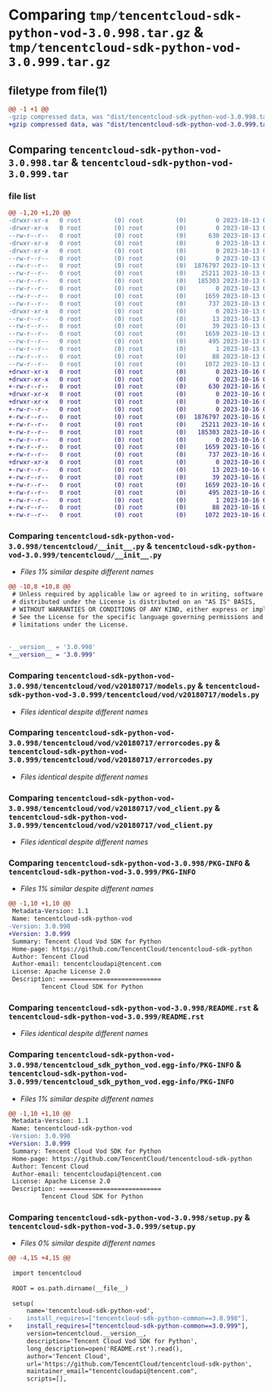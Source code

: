 # Comparing `tmp/tencentcloud-sdk-python-vod-3.0.998.tar.gz` & `tmp/tencentcloud-sdk-python-vod-3.0.999.tar.gz`

## filetype from file(1)

```diff
@@ -1 +1 @@
-gzip compressed data, was "dist/tencentcloud-sdk-python-vod-3.0.998.tar", last modified: Fri Oct 13 00:40:29 2023, max compression
+gzip compressed data, was "dist/tencentcloud-sdk-python-vod-3.0.999.tar", last modified: Mon Oct 16 00:39:25 2023, max compression
```

## Comparing `tencentcloud-sdk-python-vod-3.0.998.tar` & `tencentcloud-sdk-python-vod-3.0.999.tar`

### file list

```diff
@@ -1,20 +1,20 @@
-drwxr-xr-x   0 root         (0) root         (0)        0 2023-10-13 00:40:29.000000 tencentcloud-sdk-python-vod-3.0.998/
-drwxr-xr-x   0 root         (0) root         (0)        0 2023-10-13 00:40:29.000000 tencentcloud-sdk-python-vod-3.0.998/tencentcloud/
--rw-r--r--   0 root         (0) root         (0)      630 2023-10-13 00:40:28.000000 tencentcloud-sdk-python-vod-3.0.998/tencentcloud/__init__.py
-drwxr-xr-x   0 root         (0) root         (0)        0 2023-10-13 00:40:29.000000 tencentcloud-sdk-python-vod-3.0.998/tencentcloud/vod/
-drwxr-xr-x   0 root         (0) root         (0)        0 2023-10-13 00:40:29.000000 tencentcloud-sdk-python-vod-3.0.998/tencentcloud/vod/v20180717/
--rw-r--r--   0 root         (0) root         (0)        0 2023-10-13 00:40:28.000000 tencentcloud-sdk-python-vod-3.0.998/tencentcloud/vod/v20180717/__init__.py
--rw-r--r--   0 root         (0) root         (0)  1876797 2023-10-13 00:40:28.000000 tencentcloud-sdk-python-vod-3.0.998/tencentcloud/vod/v20180717/models.py
--rw-r--r--   0 root         (0) root         (0)    25211 2023-10-13 00:40:28.000000 tencentcloud-sdk-python-vod-3.0.998/tencentcloud/vod/v20180717/errorcodes.py
--rw-r--r--   0 root         (0) root         (0)   185303 2023-10-13 00:40:28.000000 tencentcloud-sdk-python-vod-3.0.998/tencentcloud/vod/v20180717/vod_client.py
--rw-r--r--   0 root         (0) root         (0)        0 2023-10-13 00:40:28.000000 tencentcloud-sdk-python-vod-3.0.998/tencentcloud/vod/__init__.py
--rw-r--r--   0 root         (0) root         (0)     1659 2023-10-13 00:40:29.000000 tencentcloud-sdk-python-vod-3.0.998/PKG-INFO
--rw-r--r--   0 root         (0) root         (0)      737 2023-10-13 00:40:28.000000 tencentcloud-sdk-python-vod-3.0.998/README.rst
-drwxr-xr-x   0 root         (0) root         (0)        0 2023-10-13 00:40:29.000000 tencentcloud-sdk-python-vod-3.0.998/tencentcloud_sdk_python_vod.egg-info/
--rw-r--r--   0 root         (0) root         (0)       13 2023-10-13 00:40:29.000000 tencentcloud-sdk-python-vod-3.0.998/tencentcloud_sdk_python_vod.egg-info/top_level.txt
--rw-r--r--   0 root         (0) root         (0)       39 2023-10-13 00:40:29.000000 tencentcloud-sdk-python-vod-3.0.998/tencentcloud_sdk_python_vod.egg-info/requires.txt
--rw-r--r--   0 root         (0) root         (0)     1659 2023-10-13 00:40:29.000000 tencentcloud-sdk-python-vod-3.0.998/tencentcloud_sdk_python_vod.egg-info/PKG-INFO
--rw-r--r--   0 root         (0) root         (0)      495 2023-10-13 00:40:29.000000 tencentcloud-sdk-python-vod-3.0.998/tencentcloud_sdk_python_vod.egg-info/SOURCES.txt
--rw-r--r--   0 root         (0) root         (0)        1 2023-10-13 00:40:29.000000 tencentcloud-sdk-python-vod-3.0.998/tencentcloud_sdk_python_vod.egg-info/dependency_links.txt
--rw-r--r--   0 root         (0) root         (0)       88 2023-10-13 00:40:29.000000 tencentcloud-sdk-python-vod-3.0.998/setup.cfg
--rw-r--r--   0 root         (0) root         (0)     1072 2023-10-13 00:40:28.000000 tencentcloud-sdk-python-vod-3.0.998/setup.py
+drwxr-xr-x   0 root         (0) root         (0)        0 2023-10-16 00:39:25.000000 tencentcloud-sdk-python-vod-3.0.999/
+drwxr-xr-x   0 root         (0) root         (0)        0 2023-10-16 00:39:25.000000 tencentcloud-sdk-python-vod-3.0.999/tencentcloud/
+-rw-r--r--   0 root         (0) root         (0)      630 2023-10-16 00:39:24.000000 tencentcloud-sdk-python-vod-3.0.999/tencentcloud/__init__.py
+drwxr-xr-x   0 root         (0) root         (0)        0 2023-10-16 00:39:25.000000 tencentcloud-sdk-python-vod-3.0.999/tencentcloud/vod/
+drwxr-xr-x   0 root         (0) root         (0)        0 2023-10-16 00:39:25.000000 tencentcloud-sdk-python-vod-3.0.999/tencentcloud/vod/v20180717/
+-rw-r--r--   0 root         (0) root         (0)        0 2023-10-16 00:39:24.000000 tencentcloud-sdk-python-vod-3.0.999/tencentcloud/vod/v20180717/__init__.py
+-rw-r--r--   0 root         (0) root         (0)  1876797 2023-10-16 00:39:24.000000 tencentcloud-sdk-python-vod-3.0.999/tencentcloud/vod/v20180717/models.py
+-rw-r--r--   0 root         (0) root         (0)    25211 2023-10-16 00:39:24.000000 tencentcloud-sdk-python-vod-3.0.999/tencentcloud/vod/v20180717/errorcodes.py
+-rw-r--r--   0 root         (0) root         (0)   185303 2023-10-16 00:39:24.000000 tencentcloud-sdk-python-vod-3.0.999/tencentcloud/vod/v20180717/vod_client.py
+-rw-r--r--   0 root         (0) root         (0)        0 2023-10-16 00:39:24.000000 tencentcloud-sdk-python-vod-3.0.999/tencentcloud/vod/__init__.py
+-rw-r--r--   0 root         (0) root         (0)     1659 2023-10-16 00:39:25.000000 tencentcloud-sdk-python-vod-3.0.999/PKG-INFO
+-rw-r--r--   0 root         (0) root         (0)      737 2023-10-16 00:39:24.000000 tencentcloud-sdk-python-vod-3.0.999/README.rst
+drwxr-xr-x   0 root         (0) root         (0)        0 2023-10-16 00:39:25.000000 tencentcloud-sdk-python-vod-3.0.999/tencentcloud_sdk_python_vod.egg-info/
+-rw-r--r--   0 root         (0) root         (0)       13 2023-10-16 00:39:25.000000 tencentcloud-sdk-python-vod-3.0.999/tencentcloud_sdk_python_vod.egg-info/top_level.txt
+-rw-r--r--   0 root         (0) root         (0)       39 2023-10-16 00:39:25.000000 tencentcloud-sdk-python-vod-3.0.999/tencentcloud_sdk_python_vod.egg-info/requires.txt
+-rw-r--r--   0 root         (0) root         (0)     1659 2023-10-16 00:39:25.000000 tencentcloud-sdk-python-vod-3.0.999/tencentcloud_sdk_python_vod.egg-info/PKG-INFO
+-rw-r--r--   0 root         (0) root         (0)      495 2023-10-16 00:39:25.000000 tencentcloud-sdk-python-vod-3.0.999/tencentcloud_sdk_python_vod.egg-info/SOURCES.txt
+-rw-r--r--   0 root         (0) root         (0)        1 2023-10-16 00:39:25.000000 tencentcloud-sdk-python-vod-3.0.999/tencentcloud_sdk_python_vod.egg-info/dependency_links.txt
+-rw-r--r--   0 root         (0) root         (0)       88 2023-10-16 00:39:25.000000 tencentcloud-sdk-python-vod-3.0.999/setup.cfg
+-rw-r--r--   0 root         (0) root         (0)     1072 2023-10-16 00:39:24.000000 tencentcloud-sdk-python-vod-3.0.999/setup.py
```

### Comparing `tencentcloud-sdk-python-vod-3.0.998/tencentcloud/__init__.py` & `tencentcloud-sdk-python-vod-3.0.999/tencentcloud/__init__.py`

 * *Files 1% similar despite different names*

```diff
@@ -10,8 +10,8 @@
 # Unless required by applicable law or agreed to in writing, software
 # distributed under the License is distributed on an "AS IS" BASIS,
 # WITHOUT WARRANTIES OR CONDITIONS OF ANY KIND, either express or implied.
 # See the License for the specific language governing permissions and
 # limitations under the License.
 
 
-__version__ = '3.0.998'
+__version__ = '3.0.999'
```

### Comparing `tencentcloud-sdk-python-vod-3.0.998/tencentcloud/vod/v20180717/models.py` & `tencentcloud-sdk-python-vod-3.0.999/tencentcloud/vod/v20180717/models.py`

 * *Files identical despite different names*

### Comparing `tencentcloud-sdk-python-vod-3.0.998/tencentcloud/vod/v20180717/errorcodes.py` & `tencentcloud-sdk-python-vod-3.0.999/tencentcloud/vod/v20180717/errorcodes.py`

 * *Files identical despite different names*

### Comparing `tencentcloud-sdk-python-vod-3.0.998/tencentcloud/vod/v20180717/vod_client.py` & `tencentcloud-sdk-python-vod-3.0.999/tencentcloud/vod/v20180717/vod_client.py`

 * *Files identical despite different names*

### Comparing `tencentcloud-sdk-python-vod-3.0.998/PKG-INFO` & `tencentcloud-sdk-python-vod-3.0.999/PKG-INFO`

 * *Files 1% similar despite different names*

```diff
@@ -1,10 +1,10 @@
 Metadata-Version: 1.1
 Name: tencentcloud-sdk-python-vod
-Version: 3.0.998
+Version: 3.0.999
 Summary: Tencent Cloud Vod SDK for Python
 Home-page: https://github.com/TencentCloud/tencentcloud-sdk-python
 Author: Tencent Cloud
 Author-email: tencentcloudapi@tencent.com
 License: Apache License 2.0
 Description: ============================
         Tencent Cloud SDK for Python
```

### Comparing `tencentcloud-sdk-python-vod-3.0.998/README.rst` & `tencentcloud-sdk-python-vod-3.0.999/README.rst`

 * *Files identical despite different names*

### Comparing `tencentcloud-sdk-python-vod-3.0.998/tencentcloud_sdk_python_vod.egg-info/PKG-INFO` & `tencentcloud-sdk-python-vod-3.0.999/tencentcloud_sdk_python_vod.egg-info/PKG-INFO`

 * *Files 1% similar despite different names*

```diff
@@ -1,10 +1,10 @@
 Metadata-Version: 1.1
 Name: tencentcloud-sdk-python-vod
-Version: 3.0.998
+Version: 3.0.999
 Summary: Tencent Cloud Vod SDK for Python
 Home-page: https://github.com/TencentCloud/tencentcloud-sdk-python
 Author: Tencent Cloud
 Author-email: tencentcloudapi@tencent.com
 License: Apache License 2.0
 Description: ============================
         Tencent Cloud SDK for Python
```

### Comparing `tencentcloud-sdk-python-vod-3.0.998/setup.py` & `tencentcloud-sdk-python-vod-3.0.999/setup.py`

 * *Files 0% similar despite different names*

```diff
@@ -4,15 +4,15 @@
 
 import tencentcloud
 
 ROOT = os.path.dirname(__file__)
 
 setup(
     name='tencentcloud-sdk-python-vod',
-    install_requires=["tencentcloud-sdk-python-common==3.0.998"],
+    install_requires=["tencentcloud-sdk-python-common==3.0.999"],
     version=tencentcloud.__version__,
     description='Tencent Cloud Vod SDK for Python',
     long_description=open('README.rst').read(),
     author='Tencent Cloud',
     url='https://github.com/TencentCloud/tencentcloud-sdk-python',
     maintainer_email="tencentcloudapi@tencent.com",
     scripts=[],
```

